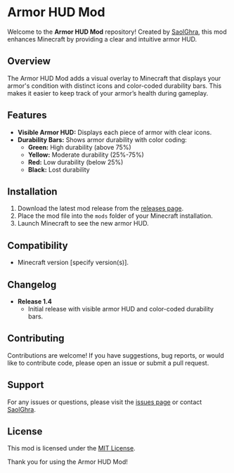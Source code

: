# Armor HUD Mod

Welcome to the **Armor HUD Mod** repository! Created by [SaolGhra](https://github.com/SaolGhra), this mod enhances Minecraft by providing a clear and intuitive armor HUD.

## Overview

The Armor HUD Mod adds a visual overlay to Minecraft that displays your armor's condition with distinct icons and color-coded durability bars. This makes it easier to keep track of your armor’s health during gameplay.

## Features

- **Visible Armor HUD:** Displays each piece of armor with clear icons.
- **Durability Bars:** Shows armor durability with color coding:
  - **Green:** High durability (above 75%)
  - **Yellow:** Moderate durability (25%-75%)
  - **Red:** Low durability (below 25%)
  - **Black:** Lost durability

## Installation

1. Download the latest mod release from the [releases page](https://github.com/SaolGhra/Armor-Hud/releases).
2. Place the mod file into the `mods` folder of your Minecraft installation.
3. Launch Minecraft to see the new armor HUD.

## Compatibility

- Minecraft version [specify version(s)].

## Changelog

- **Release 1.4**
  - Initial release with visible armor HUD and color-coded durability bars.

## Contributing

Contributions are welcome! If you have suggestions, bug reports, or would like to contribute code, please open an issue or submit a pull request.

## Support

For any issues or questions, please visit the [issues page](https://github.com/SaolGhra/Armor-Hud/issues) or contact [SaolGhra](https://github.com/SaolGhra).

## License

This mod is licensed under the [MIT License](LICENSE.txt).

Thank you for using the Armor HUD Mod!
